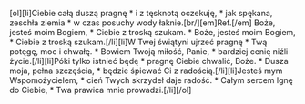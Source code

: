 [ol][li]Ciebie całą duszą pragnę * i z tęsknotą oczekuję, * jak spękana, zeschła ziemia * w czas posuchy wody łaknie.[br/][em]Ref.[/em] Boże, jesteś moim Bogiem, * Ciebie z troską szukam. * Boże, jesteś moim Bogiem, * Ciebie z troską szukam.[/li][li]W Twej świątyni ujrzeć pragnę * Twą potęgę, moc i chwałę. * Bowiem Twoją miłość, Panie, * bardziej cenię niźli życie.[/li][li]Póki tylko istnieć będę * pragnę Ciebie chwalić, Boże. * Dusza moja, pełna szczęścia, * będzie śpiewać Ci z radością.[/li][li]Jesteś mym Wspomożycielem, * cień Twych skrzydeł daje radość. * Całym sercem lgnę do Ciebie, * Twa prawica mnie prowadzi.[/li][/ol]